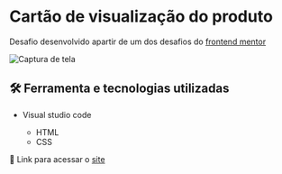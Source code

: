 # Cartão de visualização do produto

Desafio desenvolvido apartir de um dos desafios do <a href="https://www.frontendmentor.io/">frontend mentor</a>

![Captura de tela](https://github.com/JoaoVitor2004/cartao-de-visualizacao-do-produto/assets/143558833/6dac2ae8-c94d-4732-bf38-429d38f5daf3)

## 🛠 Ferramenta e tecnologias utilizadas

- Visual studio code

  - HTML
  - CSS
 
<p>🔗 Link para acessar o <a href="https://joaovitor2004.github.io/cartao-de-visualizacao-do-produto/">site</a></p>
